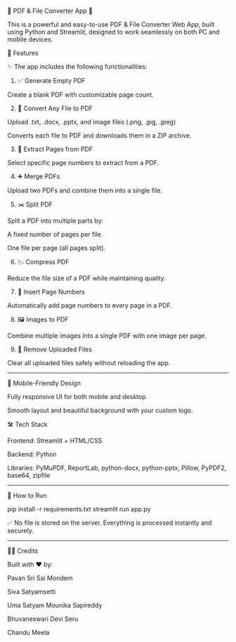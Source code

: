 
📄 PDF & File Converter App 💚

This is a powerful and easy-to-use PDF & File Converter Web App, built using Python and Streamlit, designed to work seamlessly on both PC and mobile devices.

🚀 Features

✨ The app includes the following functionalities:

1. ✅ Generate Empty PDF

Create a blank PDF with customizable page count.



2. 🔄 Convert Any File to PDF

Upload .txt, .docx, .pptx, and image files (.png, .jpg, .jpeg)

Converts each file to PDF and downloads them in a ZIP archive.



3. 📄 Extract Pages from PDF

Select specific page numbers to extract from a PDF.



4. ➕ Merge PDFs

Upload two PDFs and combine them into a single file.



5. ✂️ Split PDF

Split a PDF into multiple parts by:

A fixed number of pages per file.

One file per page (all pages split).




6. 📉 Compress PDF

Reduce the file size of a PDF while maintaining quality.



7. 🔢 Insert Page Numbers

Automatically add page numbers to every page in a PDF.



8. 🖼️ Images to PDF

Combine multiple images into a single PDF with one image per page.



9. 🧹 Remove Uploaded Files

Clear all uploaded files safely without reloading the app.





---

📱 Mobile-Friendly Design

Fully responsive UI for both mobile and desktop.

Smooth layout and beautiful background with your custom logo.


🛠️ Tech Stack

Frontend: Streamlit + HTML/CSS

Backend: Python

Libraries: PyMuPDF, ReportLab, python-docx, python-pptx, Pillow, PyPDF2, base64, zipfile



---

📂 How to Run

pip install -r requirements.txt
streamlit run app.py

✅ No file is stored on the server. Everything is processed instantly and securely.


---

👨‍💻 Credits

Built with ❤️ by:

Pavan Sri Sai Mondem

Siva Satyamsetti

Uma Satyam Mounika Sapireddy

Bhuvaneswari Devi Seru

Chandu Meela
